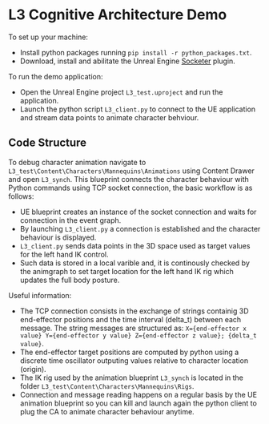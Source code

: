 # L3 Cognitive Architecture Demo 

To set up your machine:
- Install python packages running `pip install -r python_packages.txt`.
- Download, install and abilitate the Unreal Engine [Socketer](https://github.com/How2Compute/Socketer) plugin.

To run the demo application:
- Open the Unreal Engine project `L3_test.uproject` and run the application.
- Launch the python script `L3_client.py` to connect to the UE application and stream data points to animate character behviour.

## Code Structure
To debug character animation navigate to `L3_test\Content\Characters\Mannequins\Animations` using Content Drawer and open `L3_synch`.
This blueprint connects the character behaviour with Python commands using TCP socket connection, the basic workflow is as follows:
- UE blueprint creates an instance of the socket connection and waits for connection in the event graph.
- By launching `L3_client.py` a connection is established and the character behaviour is displayed.
- `L3_client.py` sends data points in the 3D space used as target values for the left hand IK control.
- Such data is stored in a local varible and, it is continously checked by the animgraph to set target location for the left hand IK rig which updates the full body posture.

Useful information:
- The TCP connection consists in the exchange of strings containig 3D end-effector positions and the time interval (delta_t) between each message. The string messages are structured as: `X={end-effector x value} Y={end-effector y value} Z={end-effector z value}; {delta_t value}`.
- The end-effector target positions are computed by python using a discrete time oscillator outputing values relative to character location (origin).
- The IK rig used by the animation blueprint `L3_synch` is located in the folder `L3_test\Content\Characters\Mannequins\Rigs`.
- Connection and message reading happens on a regular basis by the UE animation blueprint so you can kill and launch again the python client to plug the CA to animate character behaviour anytime.
